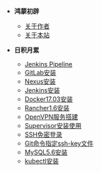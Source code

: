 * **鸿蒙初辟**
    * [关于作者](about.md)
    * [关于本站](website.md)
  
* **日积月累**
    * [Jenkins Pipeline](jenkins-pipeline.md)
    * [GitLab安装](gitlab.md)
    * [Nexus安装](nexus.md)
    * [Jenkins安装](jenkins.md)
    * [Docker17.03安装](docker17.03.md)
    * [Rancher1.6安装](rancher1.6.md)
    * [OpenVPN服务搭建](openvpn.md)
    * [Supervisor安装使用](supervisor.md)
    * [SSH免密登录](ssh-key.md)
    * [Git命令指定ssh-key文件](git-special-ssh-key.md)
    * [MySQL5.6安装](mysql5.6.md)
    * [kubectl安装](kubectl.md)